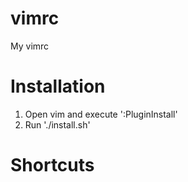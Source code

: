 # vimrc
My vimrc

# Installation
1. Open vim and execute ':PluginInstall'
2. Run './install.sh'

# Shortcuts


